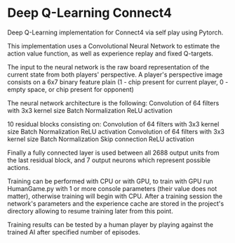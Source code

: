 # **Deep Q-Learning Connect4**

Deep Q-Learning implementation for Connect4 via self play using Pytorch.

This implementation uses a Convolutional Neural Network to estimate the action value function,
as well as experience replay and fixed Q-targets.

The input to the neural network is the raw board representation of the current state from both players' perspective.
A player's perspective image consists on a 6x7 binary feature plain (1 - chip present for current player, 0 - empty space, or chip present for opponent)

The neural network architecture is the following:
Convolution of 64 filters with 3x3 kernel size
Batch Normalization
ReLU activation

10 residual blocks consisting on:
Convolution of 64 filters with 3x3 kernel size
Batch Normalization
ReLU activation
Convolution of 64 filters with 3x3 kernel size
Batch Normalization
Skip connection
ReLU activation

Finally a fully connected layer is used between all 2688 output units from the last residual block, and 7 output neurons which represent possible actions.

Training can be performed with CPU or with GPU, to train with GPU run HumanGame.py with 1 or more console parameters (their value does not matter),
otherwise training will begin with CPU.
After a training session the network's parameters and the experience cache are stored in the project's directory allowing to resume training later from this point.

Training results can be tested by a human player by playing against the trained AI after specified number of episodes.
